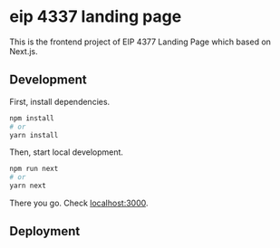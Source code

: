 # eip 4337 landing page
This is the frontend project of EIP 4377 Landing Page which based on Next.js.

## Development

First, install dependencies.

```bash
npm install
# or
yarn install
```

Then, start local development.

```bash
npm run next
# or
yarn next
```

There you go. Check [localhost:3000](http://localhost:3000).

## Deployment


